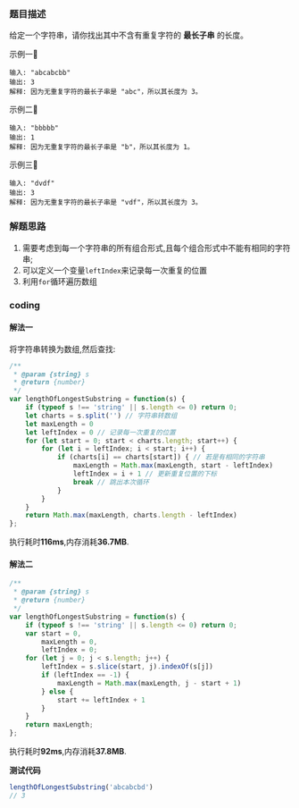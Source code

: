 ### 题目描述

给定一个字符串，请你找出其中不含有重复字符的 **最长子串** 的长度。

示例一🌰

```
输入: "abcabcbb"
输出: 3 
解释: 因为无重复字符的最长子串是 "abc"，所以其长度为 3。
```

示例二🌰

```
输入: "bbbbb"
输出: 1
解释: 因为无重复字符的最长子串是 "b"，所以其长度为 1。
```

示例三🌰

```
输入: "dvdf"
输出: 3
解释: 因为无重复字符的最长子串是 "vdf"，所以其长度为 3。
```

### 解题思路

1. 需要考虑到每一个字符串的所有组合形式,且每个组合形式中不能有相同的字符串;
2. 可以定义一个变量`leftIndex`来记录每一次重复的位置
3. 利用`for`循环遍历数组

### coding

#### 解法一

将字符串转换为数组,然后查找:

```javascript
/**
 * @param {string} s
 * @return {number}
 */
var lengthOfLongestSubstring = function(s) {
    if (typeof s !== 'string' || s.length <= 0) return 0;
    let charts = s.split('') // 字符串转数组
    let maxLength = 0
    let leftIndex = 0 // 记录每一次重复的位置
    for (let start = 0; start < charts.length; start++) {
        for (let i = leftIndex; i < start; i++) {
            if (charts[i] == charts[start]) { // 若是有相同的字符串
                maxLength = Math.max(maxLength, start - leftIndex)
                leftIndex = i + 1 // 更新重复位置的下标
                break // 跳出本次循环
            }
        }
    }
    return Math.max(maxLength, charts.length - leftIndex)
};
```

执行耗时**116ms**,内存消耗**36.7MB**.

#### 解法二

```javascript
/**
 * @param {string} s
 * @return {number}
 */
var lengthOfLongestSubstring = function(s) {
  	if (typeof s !== 'string' || s.length <= 0) return 0;
    var start = 0,
        maxLength = 0,
        leftIndex = 0;
    for (let j = 0; j < s.length; j++) {
        leftIndex = s.slice(start, j).indexOf(s[j])
        if (leftIndex == -1) {
            maxLength = Math.max(maxLength, j - start + 1)
        } else {
            start += leftIndex + 1
        }
    }
    return maxLength;
};
```

执行耗时**92ms**,内存消耗**37.8MB**.

**测试代码**

```javascript
lengthOfLongestSubstring('abcabcbd')
// 3
```

